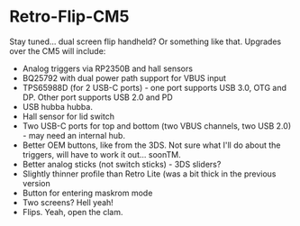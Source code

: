# Retro-Flip-CM5
Stay tuned... dual screen flip handheld? Or something like that. Upgrades over the CM5 will include:

- Analog triggers via RP2350B and hall sensors
- BQ25792 with dual power path support for VBUS input
- TPS65988D (for 2 USB-C ports) - one port supports USB 3.0, OTG and DP. Other port supports USB 2.0 and PD
- USB hubba hubba. 
- Hall sensor for lid switch
- Two USB-C ports for top and bottom (two VBUS channels, two USB 2.0) - may need an internal hub.
- Better OEM buttons, like from the 3DS. Not sure what I'll do about the triggers, will have to work it out... soonTM. 
- Better analog sticks (not switch sticks) - 3DS sliders?
- Slightly thinner profile than Retro Lite (was a bit thick in the previous version
- Button for entering maskrom mode 
- Two screens? Hell yeah!
- Flips. Yeah, open the clam. 
